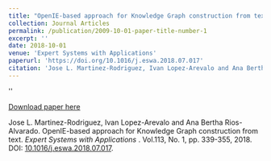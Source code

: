 ```yaml
---
title: "OpenIE-based approach for Knowledge Graph construction from text"
collection: Journal Articles
permalink: /publication/2009-10-01-paper-title-number-1
excerpt: ''
date: 2018-10-01
venue: 'Expert Systems with Applications'
paperurl: 'https://doi.org/10.1016/j.eswa.2018.07.017'
citation: 'Jose L. Martinez-Rodriguez, Ivan Lopez-Arevalo and Ana Bertha Rios-Alvarado. &quot;OpenIE-based approach for Knowledge Graph construction from text&quot;.<a href="/files/openIE.pdf"><img src="/images/pdf.png" height="15"></a>  <i>Expert Systems with Applications </i>. Vol.113, No. 1, pp. 339-355, 2018. DOI: [10.1016/j.eswa.2018.07.017](https://doi.org/10.1016/j.eswa.2018.07.017).'
---
```

''

[Download paper here](/files/openIE.pdf)

Jose L. Martinez-Rodriguez, Ivan Lopez-Arevalo and Ana Bertha Rios-Alvarado. OpenIE-based approach for Knowledge Graph construction from text.  <i>Expert Systems with Applications </i>. Vol.113, No. 1, pp. 339-355, 2018. DOI: [10.1016/j.eswa.2018.07.017](https://doi.org/10.1016/j.eswa.2018.07.017). 

